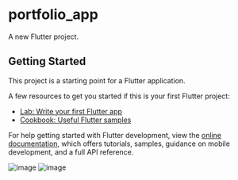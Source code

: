 # portfolio_app

A new Flutter project.

## Getting Started

This project is a starting point for a Flutter application.

A few resources to get you started if this is your first Flutter project:

- [Lab: Write your first Flutter app](https://docs.flutter.dev/get-started/codelab)
- [Cookbook: Useful Flutter samples](https://docs.flutter.dev/cookbook)

For help getting started with Flutter development, view the
[online documentation](https://docs.flutter.dev/), which offers tutorials,
samples, guidance on mobile development, and a full API reference.

![image](https://user-images.githubusercontent.com/101040183/197965960-0312731f-d4c9-4d96-9636-e431ccde7374.png)
![image](https://user-images.githubusercontent.com/101040183/197965994-dc35281a-0081-407e-955d-79078e1c5141.png)
